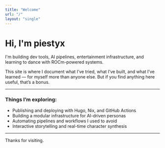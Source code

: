 ```yaml
---
title: "Welcome"
url: "/"
layout: "single"
---
```


# Hi, I'm piestyx

I'm building dev tools, AI pipelines, entertainment infrastructure, and learning to dance with ROCm-powered systems.

This site is where I document what I’ve tried, what I’ve built, and what I’ve learned — for myself more than anyone else. But if you find anything here useful, that’s a bonus.

---

### Things I’m exploring:
- Publishing and deploying with Hugo, Nix, and GitHub Actions
- Building a modular infrastructure for AI-driven personas
- Automating pipelines and workflows I used to avoid
- Interactive storytelling and real-time character synthesis

---

Thanks for visiting.